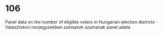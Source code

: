 # 106
Panel data on the number of eligible voters in Hungarian election districts - Valasztokori nevjegyzekben szereplok szamanak panel adata
